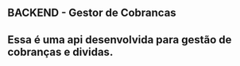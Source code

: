 ## BACKEND - Gestor de Cobrancas

Essa é uma api desenvolvida para gestão de cobranças e dividas.
---
